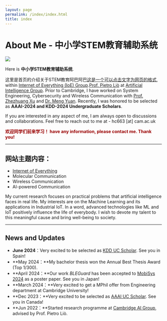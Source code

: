 ```yaml
---
layout: page
permalink: /index/index.html
title: index
---
```


# About Me - 中小学STEM教育辅助系统

<img src="https://www.bing.com/images/search?view=detailV2&ccid=7N%2frk5Wv&id=94B985145A17415336A12E48307FCF3BBCCD9595&thid=OIP.7N_rk5Wvl8HlLH6A_9EwhQHaFj&mediaurl=https%3a%2f%2fmodules.ilabs.uw.edu%2fwp-content%2fuploads%2fM19_Early-STEM_page04.jpg&cdnurl=https%3a%2f%2fth.bing.com%2fth%2fid%2fR.ecdfeb9395af97c1e52c7e80ffd13085%3frik%3dlZXNvDvPfzBILg%26pid%3dImgRaw%26r%3d0&exph=900&expw=1200&q=stem&simid=608007567327123374&FORM=IRPRST&ck=953A49BF21102C8913D18C31699D05DE&selectedIndex=2&itb=0" class="floatpic">

Here is **中小学STEM教育辅助系统**.<br>

这里是首页的介绍关于STEM教育阿巴阿巴[这是一个可以点击文字为网页的格式](https://bilibili.com), within [Internet of Everything (IoE) Group](https://ioe.eng.cam.ac.uk/).[Prof. Pietro Liò](https://www.cl.cam.ac.uk/~pl219/) at [Artificial Intelligence Group](https://www.cl.cam.ac.uk/research/ai/). Prior to Cambridge,  I have worked on System Engineering, Cybersecurity and Wireless Communication with [Prof. Zhezhuang Xu](https://scholar.google.com.hk/citations?user=iZ7LQRkAAAAJ&hl=zh-CN) and [Dr. Meng Yuan](https://myuan27.github.io/). Recently, I was honored to be selected as **AAAI-2024 and KDD-2024 Undergraduate Scholars**.<br>

If you are interested in any aspect of me, I am always open to discussions and collaborations. Feel free to reach out to me at - hc663 [at] cam.ac.uk

**<font color="#990000">欢迎同学们前来学习！ have any information, please contact me. Thank you!</font>**

---

## 网站主题内容：

- [Internet of Everything](https://scholar.google.com/citations?view_op=search_authors&hl=zh-CN&mauthors=label:internet_of_everything)
- Molecular Communication
- Wireless Communication
- AI-powered Communication

My current research focuses on practical problems that artificial intelligence faces in real life. My interests are on the Machine Learning and its applications in Industrial IoT. In a word, advanced technologies like ML and IoT positively influence the life of everybody.  I wish to devote my talent to this meaningful cause and bring well-being to society.

---

## News and Updates

- **June 2024**：Very excited to be selected as [KDD UC Scholar](https://kdd2024.kdd.org/undergraduate-consortium/). See you in Spain!
- **May 2024：**My bachelor thesis won the Annual Best Thesis Award (Top 1/300).
- **April 2024：**Our work *BLEGuard* has been accepted to [MobiSys 2024](https://www.sigmobile.org/mobisys/2024/) as a poster paper. See you in Japan!
- **March 2024：**Very excited to get a MPhil offer from Engineering department at Cambridge University!
- **Dec 2023：**Very excited to be selected as [AAAI UC Scholar](https://aaai.org/aaai-conference/undergraduate-consortium-program/). See you in Canada!
- **Jun 2022：**Started research programme at [Cambridge AI Group](https://www.cl.cam.ac.uk/research/ai/), advised by Prof. Pietro Liò.

<br>



